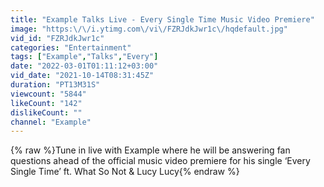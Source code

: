 ```yaml
---
title: "Example Talks Live - Every Single Time Music Video Premiere"
image: "https:\/\/i.ytimg.com\/vi\/FZRJdkJwr1c\/hqdefault.jpg"
vid_id: "FZRJdkJwr1c"
categories: "Entertainment"
tags: ["Example","Talks","Every"]
date: "2022-03-01T01:11:12+03:00"
vid_date: "2021-10-14T08:31:45Z"
duration: "PT13M31S"
viewcount: "5844"
likeCount: "142"
dislikeCount: ""
channel: "Example"
---
```

{% raw %}Tune in live with Example where he will be answering fan questions ahead of the official music video premiere for his single ‘Every Single Time’ ft. What So Not &amp; Lucy Lucy{% endraw %}
